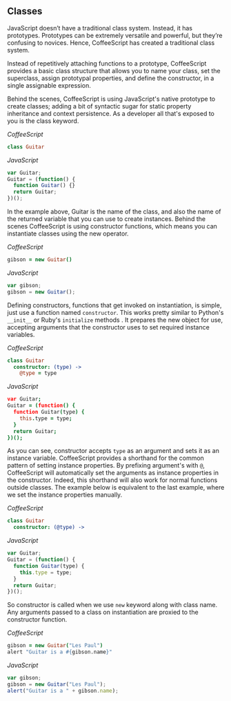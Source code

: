 ## Classes
JavaScript doesn’t have a traditional class system. Instead, it has prototypes. Prototypes can be extremely versatile and powerful, but they’re confusing to novices. Hence, CoffeeScript has created a traditional class system.

Instead of repetitively attaching functions to a prototype, CoffeeScript provides a basic class structure that allows you to name your class, set the superclass, assign prototypal properties, and define the constructor, in a single assignable expression.

Behind the scenes, CoffeeScript is using JavaScript's native prototype to create classes; adding a bit of syntactic sugar for static property inheritance and context persistence. As a developer all that's exposed to you is the class keyword.

*CoffeeScript*
``` coffeescript
class Guitar
```
*JavaScript*
``` javascript
var Guitar;
Guitar = (function() {
  function Guitar() {}
  return Guitar;
})();
```
In the example above, Guitar is the name of the class, and also the name of the returned variable that you can use to
create instances. Behind the scenes CoffeeScript is using constructor functions, which means you can instantiate classes
using the new operator.

*CoffeeScript*
``` coffeescript
gibson = new Guitar()
```
*JavaScript*
``` javascript
var gibson;
gibson = new Guitar();
```

Defining constructors, functions that get invoked on instantiation, is simple, just use a function named ```constructor```.
This works pretty similar to Python's ```__init__``` or Ruby's ```initialize``` methods . It prepares the new object for use,
accepting arguments that the constructor uses to set required instance variables.

*CoffeeScript*
``` coffeescript
class Guitar
  constructor: (type) ->
    @type = type
```
*JavaScript*
``` coffeescript
var Guitar;
Guitar = (function() {
  function Guitar(type) {
    this.type = type;
  }
  return Guitar;
})();
```

As you can see, constructor accepts ```type``` as an argument and sets it as an instance variable. CoffeeScript provides
a shorthand for the common pattern of setting instance properties. By prefixing argument's with ```@```, CoffeeScript will
automatically set the arguments as instance properties in the constructor. Indeed, this shorthand will also work for normal
functions outside classes. The example below is equivalent to the last example, where we set the instance properties manually.

*CoffeeScript*
``` coffeescript
class Guitar
  constructor: (@type) ->
```
*JavaScript*
``` javascript
var Guitar;
Guitar = (function() {
  function Guitar(type) {
    this.type = type;
  }
  return Guitar;
})();
```
So constructor is called when we use ```new``` keyword along with class name. Any arguments passed to a class on instantiation are proxied to the constructor function.

*CoffeeScript*
``` coffeescript
gibson = new Guitar("Les Paul")
alert "Guitar is a #{gibson.name}"
```
*JavaScript*
``` javascript
var gibson;
gibson = new Guitar("Les Paul");
alert("Guitar is a " + gibson.name);
```
